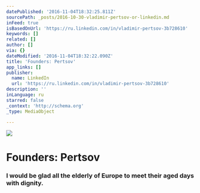 ```yaml
---
datePublished: '2016-11-04T18:32:25.811Z'
sourcePath: _posts/2016-10-30-vladimir-pertsov-or-linkedin.md
inFeed: true
isBasedOnUrl: 'https://ru.linkedin.com/in/vladimir-pertsov-3b728610'
keywords: []
related: []
author: []
via: {}
dateModified: '2016-11-04T18:32:22.090Z'
title: 'Founders: Pertsov'
app_links: []
publisher:
  name: LinkedIn
  url: 'https://ru.linkedin.com/in/vladimir-pertsov-3b728610'
description: ''
inLanguage: ru
starred: false
_context: 'http://schema.org'
_type: MediaObject

---
```

![](https://the-grid-user-content.s3-us-west-2.amazonaws.com/29c7c18a-4f74-4e7e-ae54-1259bf91f431.png)

# Founders: Pertsov

### I would be glad all the elderly of Europe to meet their aged days with dignity.